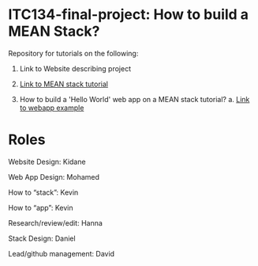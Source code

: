 # ITC134-final-project: How to build a MEAN Stack?

Repository for tutorials on the following:

1. Link to Website describing project

2. [Link to MEAN stack tutorial](https://docs.google.com/document/d/1fheRGRmCnKE9--q7_Midv8FHGAHYjVh9A80v4QL0cfo/edit) 

3. How to build a 'Hello World' web app on a MEAN stack tutorial?
  a. [Link to webapp example](https://illthid.github.io/itc134-final-project/)

# Roles

Website Design: Kidane

Web App Design: Mohamed

How to “stack”: Kevin 

How to “app”: Kevin

Research/review/edit: Hanna

Stack Design: Daniel

Lead/github management: David
